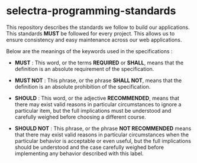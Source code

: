 # selectra-programming-standards

This repository describes the standards we follow to build our applications. This standards **MUST** be followed for every project. This allows us to ensure consistency and easy maintenance across our web applications.

Below are the meanings of the keywords used in the specifications :

* **MUST** : This word, or the terms **REQUIRED** or **SHALL**, means that the definition is an absolute requirement of the specification.

* **MUST NOT** : This phrase, or the phrase **SHALL NOT**, means that the definition is an absolute prohibition of the specification.

* **SHOULD** : This word, or the adjective **RECOMMENDED**, means that there may exist valid reasons in particular circumstances to ignore a particular item, but the full implications must be understood and carefully weighed before choosing a different course.

* **SHOULD NOT** : This phrase, or the phrase **NOT RECOMMENDED** means that there may exist valid reasons in particular circumstances when the particular behavior is acceptable or even useful, but the full implications should be understood and the case carefully weighed before implementing any behavior described with this label.
